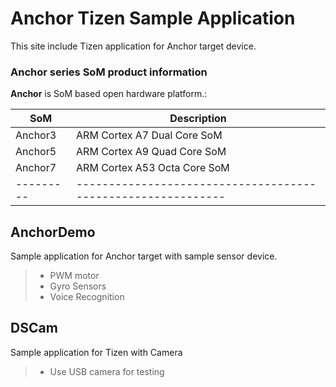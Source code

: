 Anchor Tizen Sample Application
===========================


This site include Tizen application for Anchor target device.

### Anchor series SoM product information

**Anchor** is SoM based open hardware platform.:

SoM       | Description
--------- | ------------------------------------------------------------
Anchor3   | ARM Cortex A7 Dual Core SoM
Anchor5   | ARM Cortex A9 Quad Core SoM
Anchor7   | ARM Cortex A53 Octa Core SoM
--------- | ------------------------------------------------------------

AnchorDemo
-------------

Sample application for Anchor target with sample sensor device.
> - PWM motor
> - Gyro Sensors
> - Voice Recognition


DSCam
-------------

Sample application for Tizen with Camera
> - Use USB camera for testing
